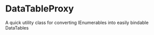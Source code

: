 DataTableProxy
==============

A quick utility class for converting IEnumerables into easily bindable DataTables